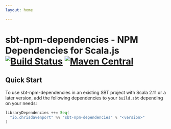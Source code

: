 ```yaml
---
layout: home

---
```


# sbt-npm-dependencies - NPM Dependencies for Scala.js [![Build Status](https://travis-ci.com/ChristopherDavenport/sbt-npm-dependencies.svg?branch=master)](https://travis-ci.com/ChristopherDavenport/sbt-npm-dependencies) [![Maven Central](https://maven-badges.herokuapp.com/maven-central/io.chrisdavenport/sbt-npm-dependencies_2.12/badge.svg)](https://maven-badges.herokuapp.com/maven-central/io.chrisdavenport/sbt-npm-dependencies_2.12)

## Quick Start

To use sbt-npm-dependencies in an existing SBT project with Scala 2.11 or a later version, add the following dependencies to your
`build.sbt` depending on your needs:

```scala
libraryDependencies ++= Seq(
  "io.chrisdavenport" %% "sbt-npm-dependencies" % "<version>"
)
```